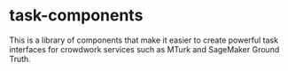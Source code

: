 # task-components

This is a library of components that make it easier to create
powerful task interfaces for crowdwork services such as MTurk
and SageMaker Ground Truth.
